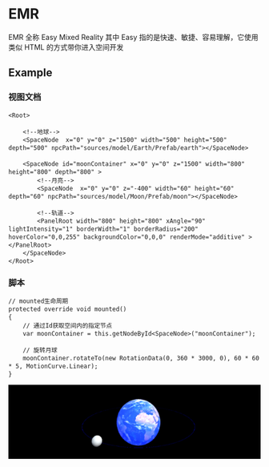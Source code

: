 # EMR
EMR 全称 Easy Mixed Reality 其中 Easy 指的是快速、敏捷、容易理解，它使用类似 HTML 的方式带你进入空间开发
## Example
### 视图文档
```
<Root>

    <!--地球-->
    <SpaceNode  x="0" y="0" z="1500" width="500" height="500" depth="500" npcPath="sources/model/Earth/Prefab/earth"></SpaceNode>

    <SpaceNode id="moonContainer" x="0" y="0" z="1500" width="800" height="800" depth="800" >
        <!--月亮-->
        <SpaceNode  x="0" y="0" z="-400" width="60" height="60" depth="60" npcPath="sources/model/Moon/Prefab/moon"></SpaceNode>

        <!--轨道-->
        <PanelRoot width="800" height="800" xAngle="90" lightIntensity="1" borderWidth="1" borderRadius="200" hoverColor="0,0,255" backgroundColor="0,0,0" renderMode="additive" ></PanelRoot>
    </SpaceNode>
</Root>
```
### 脚本
```
// mounted生命周期
protected override void mounted()
{
    // 通过Id获取空间内的指定节点
    var moonContainer = this.getNodeById<SpaceNode>("moonContainer");

    // 旋转月球
    moonContainer.rotateTo(new RotationData(0, 360 * 3000, 0), 60 * 60 * 5, MotionCurve.Linear);
}
```
![image](https://github.com/xuhaihua/emr/blob/master/doc/docImg.png)
